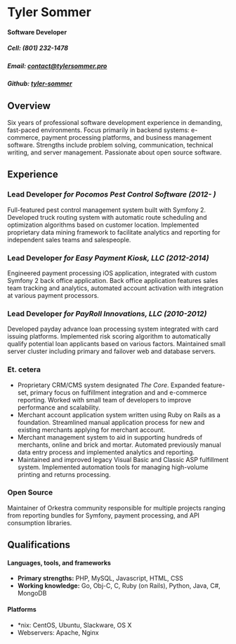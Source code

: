 Tyler Sommer
============

#### Software Developer
##### *Cell*: (801) 232-1478
##### *Email*: contact@tylersommer.pro
##### *Github*: [tyler-sommer](https://github.com/tyler-sommer)

Overview
--------
Six years of professional software development experience in demanding, fast-paced environments. Focus primarily in backend systems: e-commerce, payment processing platforms, and business management software. Strengths include problem solving, communication, technical writing, and server management. Passionate about open source software.


Experience
----------

### Lead Developer *for Pocomos Pest Control Software (2012- )*

Full-featured pest control management system built with Symfony 2. Developed truck routing system with automatic route scheduling and optimization algorithms based on customer location. Implemented proprietary data mining framework to facilitate analytics and reporting for independent sales teams and salespeople.


### Lead Developer *for Easy Payment Kiosk, LLC (2012-2014)*

Engineered payment processing iOS application, integrated with custom Symfony 2 back office application. Back office application features sales team tracking and analytics, automated account activation with integration at various payment processors.


### Lead Developer *for PayRoll Innovations, LLC (2010-2012)*

Developed payday advance loan processing system integrated with card issuing platforms. Implemented risk scoring algorithm to automatically qualify potential loan applicants based on various factors. Maintained small server cluster including primary and failover web and database servers.


### Et. cetera

 - Proprietary CRM/CMS system designated *The Core*. Expanded feature-set, primary focus on fulfillment integration and and e-commerce reporting. Worked with small team of developers to improve performance and scalability.
 - Merchant account application system written using Ruby on Rails as a foundation. Streamlined manual application process for new and existing merchants applying for merchant account.
 - Merchant management system to aid in supporting hundreds of merchants, online and brick and mortar. Automated previously manual data entry process and implemented analytics and reporting.
 - Maintained and improved legacy Visual Basic and Classic ASP fulfillment system. Implemented automation tools for managing high-volume printing and returns processing.


### Open Source

Maintainer of Orkestra community responsible for multiple projects ranging from reporting bundles for Symfony, payment processing, and API consumption libraries.


Qualifications
--------------

#### Languages, tools, and frameworks
 - **Primary strengths:** PHP, MySQL, Javascript, HTML, CSS
 - **Working knowledge:** Go, Obj-C, C, Ruby (on Rails), Python, Java, C#, MongoDB

#### Platforms
 - *nix: CentOS, Ubuntu, Slackware, OS X
 - Webservers: Apache, Nginx
